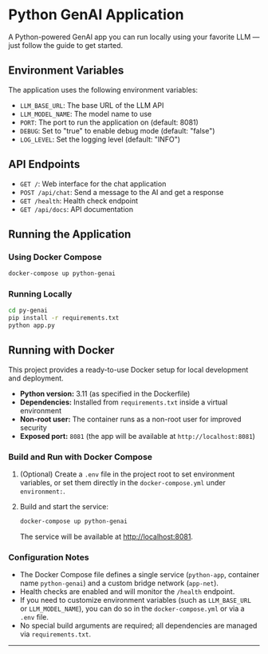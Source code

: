 # Python GenAI Application

A Python-powered GenAI app you can run locally using your favorite LLM — just follow the guide to get started.

## Environment Variables

The application uses the following environment variables:

- `LLM_BASE_URL`: The base URL of the LLM API
- `LLM_MODEL_NAME`: The model name to use
- `PORT`: The port to run the application on (default: 8081)
- `DEBUG`: Set to "true" to enable debug mode (default: "false")
- `LOG_LEVEL`: Set the logging level (default: "INFO")

## API Endpoints

- `GET /`: Web interface for the chat application
- `POST /api/chat`: Send a message to the AI and get a response
- `GET /health`: Health check endpoint
- `GET /api/docs`: API documentation

## Running the Application

### Using Docker Compose

```bash
docker-compose up python-genai
```

### Running Locally

```bash
cd py-genai
pip install -r requirements.txt
python app.py
```

## Running with Docker

This project provides a ready-to-use Docker setup for local development and deployment.

- **Python version:** 3.11 (as specified in the Dockerfile)
- **Dependencies:** Installed from `requirements.txt` inside a virtual environment
- **Non-root user:** The container runs as a non-root user for improved security
- **Exposed port:** `8081` (the app will be available at `http://localhost:8081`)

### Build and Run with Docker Compose

1. (Optional) Create a `.env` file in the project root to set environment variables, or set them directly in the `docker-compose.yml` under `environment:`.
2. Build and start the service:

   ```bash
   docker-compose up python-genai
   ```

   The service will be available at [http://localhost:8081](http://localhost:8081).

### Configuration Notes

- The Docker Compose file defines a single service (`python-app`, container name `python-genai`) and a custom bridge network (`app-net`).
- Health checks are enabled and will monitor the `/health` endpoint.
- If you need to customize environment variables (such as `LLM_BASE_URL` or `LLM_MODEL_NAME`), you can do so in the `docker-compose.yml` or via a `.env` file.
- No special build arguments are required; all dependencies are managed via `requirements.txt`.

---
